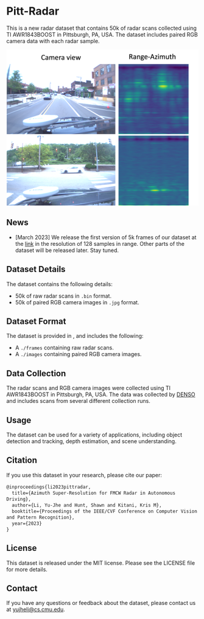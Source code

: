 # Pitt-Radar

This is a new radar dataset that contains 50k of radar scans collected using TI AWR1843BOOST in Pittsburgh, PA, USA. The dataset includes paired RGB camera data with each radar sample.

![Drag Racing](radar_sample.png)

## News

- [March 2023] We release the first version of 5k frames of our dataset at the [link](https://drive.google.com/drive/folders/1v2w7F-DQBNCthbl0z_h-EbTZfK8A0IgB?usp=share_link) in the resolution of 128 samples in range. Other parts of the dataset will be released later. Stay tuned.

## Dataset Details
The dataset contains the following details:

- 50k of raw radar scans in `.bin` format.
- 50k of paired RGB camera images in `.jpg` format.
<!-- - Other details about the dataset, such as resolution, range, and frequency. -->

## Dataset Format
The dataset is provided in <format>, and includes the following:

- A `./frames` containing raw radar scans.
- A `./images` containing paired RGB camera images.

## Data Collection
The radar scans and RGB camera images were collected using TI AWR1843BOOST in Pittsburgh, PA, USA. The data was collected by [DENSO](https://www.denso.com/us-ca/en/) and includes scans from several different collection runs.

## Usage
The dataset can be used for a variety of applications, including object detection and tracking, depth estimation, and scene understanding.

## Citation
If you use this dataset in your research, please cite our paper:

```
@inproceedings{li2023pittradar,
  title={Azimuth Super-Resolution for FMCW Radar in Autonomous Driving},
  author={Li, Yu-Jhe and Hunt, Shawn and Kitani, Kris M},
  booktitle={Proceedings of the IEEE/CVF Conference on Computer Vision and Pattern Recognition},
  year={2023}
}
```

## License
This dataset is released under the MIT license. Please see the LICENSE file for more details.

## Contact
If you have any questions or feedback about the dataset, please contact us at yujheli@cs.cmu.edu.